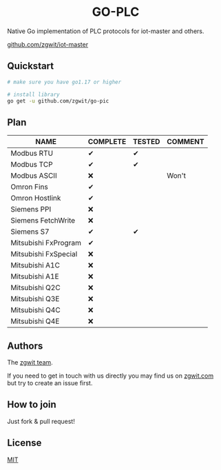 
<h1 align="center">GO-PLC</h1>


Native Go implementation of PLC protocols for iot-master and others.

[github.com/zgwit/iot-master](https://github.com/zgwit/iot-master)


## Quickstart

```sh
# make sure you have go1.17 or higher

# install library
go get -u github.com/zgwit/go-pic

```

## Plan

| NAME                 | COMPLETE | TESTED | COMMENT |
|----------------------|----------|--------|---------|
| Modbus RTU           | ✔        | ✔      |         |
| Modbus TCP           | ✔        | ✔      |         |
| Modbus ASCII         | ❌        |        | Won't   |
| Omron Fins           | ✔        |        |         |
| Omron Hostlink       | ✔        |        |         |
| Siemens PPI          | ❌        |        |         |
| Siemens FetchWrite   | ❌        |        |         |
| Siemens S7           | ✔        | ✔      |         |
| Mitsubishi FxProgram | ✔        |        |         |
| Mitsubishi FxSpecial | ❌        |        |         |
| Mitsubishi A1C       | ❌        |        |         |
| Mitsubishi A1E       | ❌        |        |         |
| Mitsubishi Q2C       | ❌        |        |         |
| Mitsubishi Q3E       | ❌        |        |         |
| Mitsubishi Q4C       | ❌        |        |         |
| Mitsubishi Q4E       | ❌        |        |         |

## Authors

The [zgwit team](https://github.com/zgwit/go-plc/graphs/contributors).

If you need to get in touch with us directly you may find us on [zgwit.com](https://zgwit.com)
but try to create an issue first.

## How to join

Just fork & pull request!

## License

[MIT](https://github.com/zgwit/go-plc/blob/master/LICENSE)